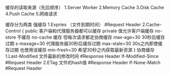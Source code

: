 缓存的读取来源（先后顺序）
    1.Server Worker
    2.Memory Cache
    3.Disk Cache
    4.Push Cache
    5.网络请求

缓存分为两类
    强缓存
        1.Expries （文件到期时间）
        #Request Header
        2.Cache-Control
        {
            public 客户端和代理服务器都可以缓存
            private 值允许客户端缓存
            no-store 不缓存
            no-cache 缓存 但每次请求都走协商缓存
            max-age=30 30秒后缓存过期
            s-maxage=30 代理服务器30秒后缓存过期
            max-stale=30 30s之内即使缓存过期 也使用该缓存
            min-fresh=30 希望30秒之内获取最新资源
        }
    协商缓存
        1.Last-Modified 文件最新的修改时间
        #Response Header
        If-Modified-Since
        #Request Header
        2.ETag 文件的hash值
        #Response Header
        If-None-Match
        #Request Header
